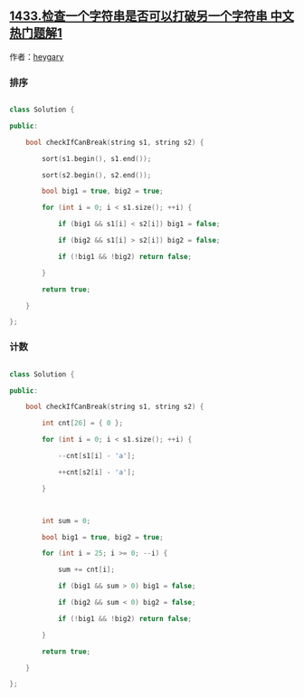 ## [1433.检查一个字符串是否可以打破另一个字符串 中文热门题解1](https://leetcode.cn/problems/check-if-a-string-can-break-another-string/solutions/100000/c-zhong-gui-zhong-ju-de-76msjie-fa-pai-xu-ji-shu-k)

作者：[heygary](https://leetcode.cn/u/heygary)
### 排序
```cpp
class Solution {
public:
    bool checkIfCanBreak(string s1, string s2) {
        sort(s1.begin(), s1.end());
        sort(s2.begin(), s2.end());
        bool big1 = true, big2 = true;
        for (int i = 0; i < s1.size(); ++i) {
            if (big1 && s1[i] < s2[i]) big1 = false;
            if (big2 && s1[i] > s2[i]) big2 = false;
            if (!big1 && !big2) return false;
        }
        return true;
    }
};
```
### 计数
```cpp
class Solution {
public:
    bool checkIfCanBreak(string s1, string s2) {
        int cnt[26] = { 0 };
        for (int i = 0; i < s1.size(); ++i) {
            --cnt[s1[i] - 'a'];
            ++cnt[s2[i] - 'a'];
        }

        int sum = 0;
        bool big1 = true, big2 = true;
        for (int i = 25; i >= 0; --i) {
            sum += cnt[i];
            if (big1 && sum > 0) big1 = false;
            if (big2 && sum < 0) big2 = false;
            if (!big1 && !big2) return false;
        }
        return true;
    }
};
```